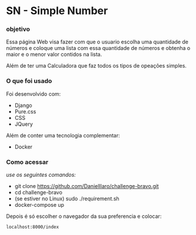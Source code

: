 # SN - Simple Number

### objetivo
Essa página Web visa fazer com que o usuario escolha uma quantidade de números e coloque uma lista com essa quantidade de números e obtenha o maior e o menor valor contidos na lista.

Além de ter uma Calculadora que faz todos os tipos de opeações simples.

### O que foi usado
Foi desenvolvido com:
  - Django 
  - Pure.css
  - CSS 
  - JQuery

Além de conter uma tecnologia complementar:
  - Docker

### Como acessar
_use os seguintes comandos:_
- git clone https://github.com/DanielIlaro/challenge-bravo.git
- cd challenge-bravo
- (se estiver no Linux) sudo ./requirement.sh
- docker-compose up

Depois é só escolher o navegador da sua preferencia e colocar: 
   
    localhost:8000/index
  

